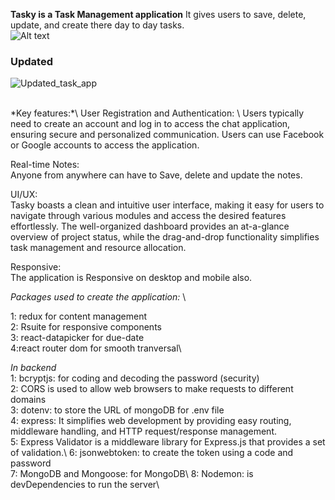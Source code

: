 **Tasky is a Task Management application** It gives users to save, delete, update, and create there day to day tasks. 
<br>
![Alt text](<Tasky-task management app.gif>)
<br>

<h3>Updated </h3>
<be>
  
![Updated_task_app](https://github.com/SAURABH200301/Task-Management-app/assets/80611268/47f987ce-a348-49cb-91dc-076294dc93a4)
  
<br>
*Key features:*\
User Registration and Authentication: \
Users typically need to create an account and log in to access the chat application, ensuring secure and personalized communication. Users can use Facebook or Google accounts to access the application.

Real-time Notes: \
Anyone from anywhere can have to Save, delete and update the notes.

UI/UX: \
Tasky boasts a clean and intuitive user interface, making it easy for users to navigate through various modules and access the desired features effortlessly. The well-organized dashboard provides an at-a-glance overview of project status, while the drag-and-drop functionality simplifies task management and resource allocation.

Responsive: \
The application is Responsive on desktop and mobile also.

*Packages used to create the application:* \

1: redux for content management\
2: Rsuite for responsive components\
3: react-datapicker for due-date \
4:react router dom for smooth tranversal\

*In backend*\
1: bcryptjs: for coding and decoding the password (security)\
2: CORS is used to allow web browsers to make requests to different domains\
3: dotenv: to store the URL of mongoDB for .env file\
4: express: It simplifies web development by providing easy routing, middleware handling, and HTTP request/response management.\
5:  Express Validator is a middleware library for Express.js that provides a set of validation.\ 
6:  jsonwebtoken: to create the token using a code and password\
7:  MongoDB and Mongoose: for MongoDB\ 
8: Nodemon: is devDependencies to run the server\
